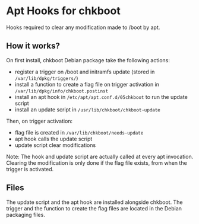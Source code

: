 # Apt Hooks for chkboot

Hooks required to clear any modification made to /boot by apt.

## How it works?

On first install, chkboot Debian package take the following actions:
  - register a trigger on /boot and initramfs update (stored in
    `/var/lib/dpkg/triggers/`)
  - install a function to create a flag file on trigger activation in
    `/var/lib/dpkg/info/chkboot.postinst`
  - install an apt hook in `/etc/apt/apt.conf.d/05chkboot` to run the update
    script
  - install an update script in `/usr/lib/chkboot/chkboot-update`

Then, on trigger activation:
  - flag file is created in `/var/lib/chkboot/needs-update`
  - apt hook calls the update script
  - update script clear modifications

Note: The hook and update script are actually called at every apt invocation.
Clearing the modification is only done if the flag file exists, from when the
trigger is activated.

## Files

The update script and the apt hook are installed alongside chkboot. The trigger
and the function to create the flag files are located in the Debian packaging
files.
